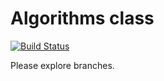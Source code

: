 # Algorithms class

[![Build Status](https://travis-ci.org/giuscri/algorithms-class.svg?branch=letio04)](https://travis-ci.org/giuscri/algorithms-class)

Please explore branches.
